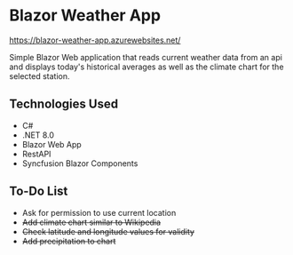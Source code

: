 # Blazor Weather App

https://blazor-weather-app.azurewebsites.net/

Simple Blazor Web application that reads current weather data from an api and displays today's historical averages as well as the climate chart for the selected station.

## Technologies Used
* C#
* .NET 8.0
* Blazor Web App
* RestAPI
* Syncfusion Blazor Components

## To-Do List

* Ask for permission to use current location
* ~~Add climate chart similar to Wikipedia~~
* ~~Check latitude and longitude values for validity~~
* ~~Add precipitation to chart~~
